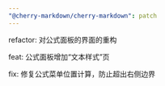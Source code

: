 ```yaml
---
"@cherry-markdown/cherry-markdown": patch
---
```


refactor: 对公式面板的界面的重构

feat: 公式面板增加“文本样式”页

fix: 修复公式菜单位置计算，防止超出右侧边界
